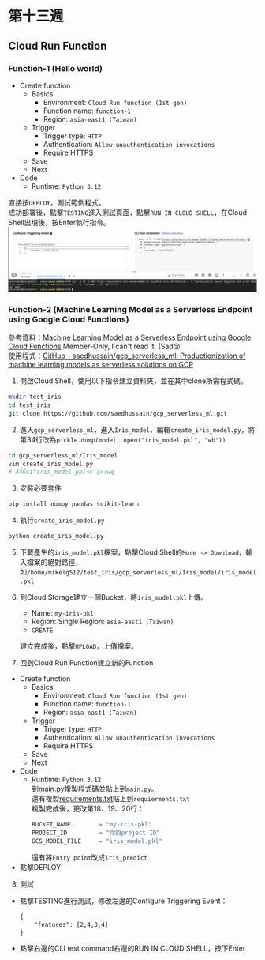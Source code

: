 # 第十三週

## Cloud Run Function

### Function-1 (Hello world)
* Create function
    - Basics
        - Environment: `Cloud Run function (1st gen)`
        - Function name: `function-1`
        - Region: `asia-east1 (Taiwan)`
    - Trigger
        - Trigger type: `HTTP`
        - Authentication: `Allow unauthentication invocations`
        - Require HTTPS
    - Save
    - Next
* Code
    - Runtime: `Python 3.12`

直接按`DEPLOY`，測試範例程式。<br>
成功部署後，點擊`TESTING`進入測試頁面，點擊`RUN IN CLOUD SHELL`，在Cloud Shell出現後，按Enter執行指令。
![](src/linux-2024120301.png)

### Function-2 (Machine Learning Model as a Serverless Endpoint using Google Cloud Functions)
參考資料：[Machine Learning Model as a Serverless Endpoint using Google Cloud Functions](https://towardsdatascience.com/machine-learning-model-as-a-serverless-endpoint-using-google-cloud-function-a5ad1080a59e) Member-Only, I can't read it. (Sad😢<br>
使用程式：[GitHub - saedhussain/gcp_serverless_ml: Productionization of machine learning models as serverless solutions on GCP](https://github.com/saedhussain/gcp_serverless_ml)

1. 開啟Cloud Shell，使用以下指令建立資料夾，並在其中clone所需程式碼。
```bash
mkdir test_iris
cd test_iris
git clone https://github.com/saedhussain/gcp_serverless_ml.git
```
2. 進入`gcp_serverless_ml`，進入`Iris_model`，編輯`create_iris_model.py`，將第34行改為`pickle.dump(model, open("iris_model.pkl", "wb"))`
```bash
cd gcp_serverless_ml/Iris_model
vim create_iris_model.py
# 34Gci"iris_model.pkl<c-[>:wq
```
3. 安裝必要套件
```bash
pip install numpy pandas scikit-learn
```
4. 執行`create_iris_model.py`
```bash
python create_iris_model.py
```
5. 下載產生的`iris_model.pkl`檔案，點擊Cloud Shell的`More -> Download`，輸入檔案的絕對路徑，如`/home/mikelg512/test_iris/gcp_serverless_ml/Iris_model/iris_model.pkl`
6. 到Cloud Storage建立一個Bucket，將`iris_model.pkl`上傳。
    - Name: `my-iris-pkl`
    - Region: Single Region: `asia-east1 (Taiwan)`
    - `CREATE`

    建立完成後，點擊`UPLOAD`，上傳檔案。
7. 回到Cloud Run Function建立新的Function
* Create function
    - Basics
        - Environment: `Cloud Run function (1st gen)`
        - Function name: `function-1`
        - Region: `asia-east1 (Taiwan)`
    - Trigger
        - Trigger type: `HTTP`
        - Authentication: `Allow unauthentication invocations`
        - Require HTTPS
    - Save
    - Next
* Code
    - Runtime: `Python 3.12`<br>
    到[main.py](https://github.com/saedhussain/gcp_serverless_ml/blob/main/Iris_http_cloud_func/main.py)複製程式碼並貼上到`main.py`。<br>
    還有複製[requirements.txt](https://github.com/saedhussain/gcp_serverless_ml/blob/main/Iris_http_cloud_func/requirements.txt)貼上到`requierments.txt`<br>
    複製完成後，更改第18、19、20行：<br>
        ```python
        BUCKET_NAME        = "my-iris-pkl"
        PROJECT_ID         = "你的project ID"
        GCS_MODEL_FILE     = "iris_model.pkl"
        ```
        還有將`Entry point`改成`iris_predict`<br>
* 點擊DEPLOY
8. 測試
* 點擊TESTING進行測試，修改左邊的Configure Triggering Event：
    ```
    {
        "features": [2,4,3,4]
    }
    ```

> [2,4,3,4]: Iris-Virginica
> [3,2,4,1]: Iris-Versicolor
> [4,3,2,1]: Iris-Setosa

* 點擊右邊的CLI test command右邊的RUN IN CLOUD SHELL，按下Enter
